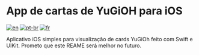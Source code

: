 # App de cartas de YuGiOH para iOS
[![en](https://img.shields.io/badge/lang-en-red.svg)](https://github.com/filipemsilv4/YuGiOH-Cards-iOS-App/blob/master/README.md)
[![pt-br](https://img.shields.io/badge/lang-pt--br-green.svg)](https://github.com/filipemsilv4/YuGiOH-Cards-iOS-App/blob/master/README.pt-br.md)
[![fr](https://img.shields.io/badge/lang-fr-yellow.svg)](https://github.com/filipemsilv4/YuGiOH-Cards-iOS-App/blob/master/README.fr.md)


Aplicativo iOS simples para visualização de cards YuGiOh feito com Swift e UIKit. Prometo que este REAME será melhor no futuro.
